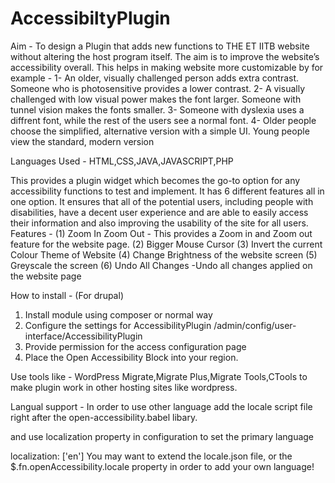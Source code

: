 # AccessibiltyPlugin
 
Aim - To design a Plugin that adds new functions to THE ET IITB website without altering the host program itself. The aim is to improve the website’s accessibility overall. This helps in making website more customizable by for example -
1- An older, visually challenged person adds extra contrast. Someone who is photosensitive provides a lower contrast.
2- A visually challenged with low visual power makes the font larger. Someone with tunnel vision makes the fonts smaller.
3- Someone with dyslexia uses a diffrent font, while the rest of the users see a normal font.
4- Older people choose the simplified, alternative version with a simple UI. Young people view the standard, modern version


Languages Used - HTML,CSS,JAVA,JAVASCRIPT,PHP



This provides a plugin widget which becomes the go-to option for any accessibility functions to test and implement. It has 6 different features all in one option. It ensures that all of the potential users, including people with disabilities, have a decent user experience and are able to easily access their information and also improving the usability of the site for all users.
Features - 
(1) Zoom In Zoom Out - This provides a Zoom in and Zoom out feature for the website page.
(2) Bigger Mouse Cursor
(3) Invert the current Colour Theme of Website
(4) Change Brightness of the website screen
(5) Greyscale the screen
(6) Undo All Changes -Undo all changes applied on the website page


How to install - (For drupal)
1) Install module using composer or normal way
2) Configure the settings for  AccessibilityPlugin
   /admin/config/user-interface/AccessibilityPlugin
3) Provide permission for the access configuration page
4) Place the Open Accessibility Block into your region.


Use tools like - WordPress Migrate,Migrate Plus,Migrate Tools,CTools to make plugin work in other hosting sites like wordpress.




Langual support - 
In order to use other language add the locale script file right after the open-accessibility.babel libary.

<script src="dist/open-accessibility.min.js"></script>
<script src="dist/locale.min.js"></script>
and use localization property in configuration to set the primary language

localization: ['en']
You may want to extend the locale.json file, or the $.fn.openAccessibility.locale property in order to add your own language!

          
     

